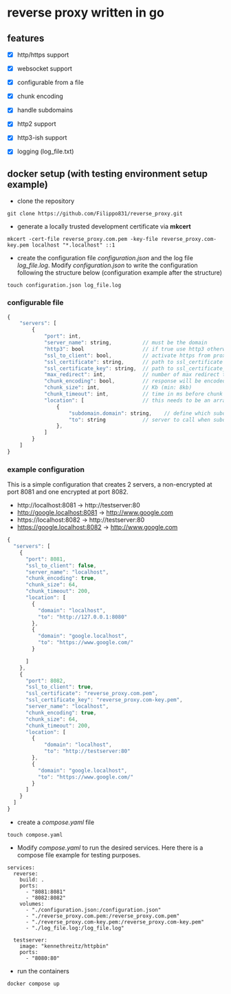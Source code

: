 # reverse proxy written in go

## features
- [x] http/https support
- [x] websocket support
- [x] configurable from a file
- [x] chunk encoding
- [x] handle subdomains
- [x] http2 support
- [x] http3-ish support
- [x] logging (log_file.txt)


## docker setup (with testing environment setup example)
- clone the repository
```
git clone https://github.com/Filippo831/reverse_proxy.git
```
- generate a locally trusted development certificate via **mkcert**
```
mkcert -cert-file reverse_proxy.com.pem -key-file reverse_proxy.com-key.pem localhost "*.localhost" ::1
```
- create the configuration file *configuration.json* and the log file *log_file.log*. Modify *configuration.json* to write the configuration following the structure below (configuration example after the structure)
```
touch configuration.json log_file.log
```
### configurable file
``` js
{
    "servers": [
        {
            "port": int,
            "server_name": string,          // must be the domain
            "http3": bool                   // if true use http3 otherwise http1 & http2
            "ssl_to_client": bool,          // activate https from proxy to client
            "ssl_certificate": string,      // path to ssl_certificate file
            "ssl_certificate_key": string,  // path to ssl_certificate_key file
            "max_redirect": int,            // number of max redirect to follow
            "chunk_encoding": bool,         // response will be encoded in chunks (http/1.1)
            "chunk_size": int,              // Kb (min: 8kb)
            "chunk_timeout": int,           // time in ms before chunk is sent (min 30ms)
            "location": [                   // this needs to be an array
                {
                    "subdomain.domain": string,    // define which subdomain redirect to "to"
                    "to": string            // server to call when subdomain used
                },
            ]
        }
    ]
}
```
### example configuration
This is a simple configuration that creates 2 servers, a non-encrypted at port 8081 and one encrypted at port 8082.
- http://localhost:8081 -> http://testserver:80
- http://google.localhost:8081 -> http://www.google.com
- https://localhost:8082 -> http://testserver:80
- https://google.localhost:8082 -> http://www.google.com
``` js
{
  "servers": [
    {
      "port": 8081,
      "ssl_to_client": false,
      "server_name": "localhost",
      "chunk_encoding": true,
      "chunk_size": 64,
      "chunk_timeout": 200,
      "location": [
        {
          "domain": "localhost",
          "to": "http://127.0.0.1:8080"
        },
        {
          "domain": "google.localhost",
          "to": "https://www.google.com/"
        }

      ]
    },
    {
      "port": 8082,
      "ssl_to_client": true,
      "ssl_certificate": "reverse_proxy.com.pem",
      "ssl_certificate_key": "reverse_proxy.com-key.pem",
      "server_name": "localhost",
      "chunk_encoding": true,
      "chunk_size": 64,
      "chunk_timeout": 200,
      "location": [
        {
            "domain": "localhost",
            "to": "http://testserver:80"
        },
        {
          "domain": "google.localhost",
          "to": "https://www.google.com/"
        }
      ]
    }
  ]
}
```
- create a *compose.yaml* file
```
touch compose.yaml
```
- Modify *compose.yaml* to run the desired services. Here there is a compose file example for testing purposes.
```
services:
  reverse:
    build: .
    ports:
      - "8081:8081"
      - "8082:8082"
    volumes:
      - "./configuration.json:/configuration.json"
      - "./reverse_proxy.com.pem:/reverse_proxy.com.pem"
      - "./reverse_proxy.com-key.pem:/reverse_proxy.com-key.pem"
      - "./log_file.log:/log_file.log"

  testserver:
    image: "kennethreitz/httpbin"
    ports:
      - "8080:80"
```

- run the containers
```
docker compose up
```
